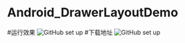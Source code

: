 # Android_DrawerLayoutDemo
#运行效果
![GitHub set up](https://dn-epoint.qbox.me/DrawerLayout%E5%AE%98%E6%96%B9Demo.gif)
#下载地址
![GitHub set up](https://dn-epoint.qbox.me/94583B35-DCA1-41A7-8915-499D4A25146A.png)
